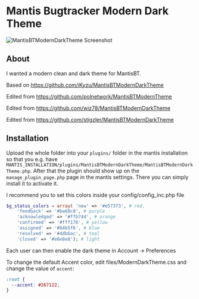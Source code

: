 # Mantis Bugtracker Modern Dark Theme

![MantisBTModernDarkTheme Screenshot](files/MantisBTModernDarkTheme_Screenshot.png)

## About

I wanted a modern clean and dark theme for MantisBT. 

Based on https://github.com/iKyzu/MantisBTModernDarkTheme

Edited from https://github.com/polnetwork/MantisBTModernTheme

Edited from https://github.com/wiz78/MantisBTModernDarkTheme

Edited from https://github.com/stigzler/MantisBTModernDarkTheme

## Installation

Upload the whole folder into your `plugins/` folder in the mantis installation so that you e.g. have `MANTIS_INSTALLATION/plugins/MantisBTModernDarkTheme/MantisBTModernDarkTheme.php`. After that the plugin should show up on the `manage_plugin_page.php` page in the mantis settings. There you can simply install it to activate it.

I recommend you to set this colors inside your config/config_inc.php file

```php
$g_status_colors = array( 'new' => '#e57373', # red,
    'feedback' => '#ba68c8', # purple
    'acknowledged' => '#ffb74d', # orange
    'confirmed' => '#fff176', # yellow
    'assigned' => '#64b5f6', # blue
    'resolved' => '#4db6ac', # teal
    'closed' => '#e8e8e8'); # light
```

Each user can then enable the dark theme in Account -> Preferences

To change the default Accent color, edit files/ModernDarkTheme.css and change the value of `accent`:

```css
:root {
  --accent: #267122;
}
```
